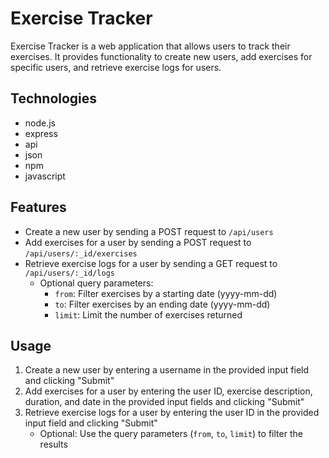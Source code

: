 # Exercise Tracker

Exercise Tracker is a web application that allows users to track their exercises. It provides functionality to create new users, add exercises for specific users, and retrieve exercise logs for users.

## Technologies
- node.js
- express
- api
- json
- npm
- javascript

## Features

- Create a new user by sending a POST request to `/api/users`
- Add exercises for a user by sending a POST request to `/api/users/:_id/exercises`
- Retrieve exercise logs for a user by sending a GET request to `/api/users/:_id/logs`
  - Optional query parameters:
    - `from`: Filter exercises by a starting date (yyyy-mm-dd)
    - `to`: Filter exercises by an ending date (yyyy-mm-dd)
    - `limit`: Limit the number of exercises returned

## Usage

1. Create a new user by entering a username in the provided input field and clicking "Submit"
2. Add exercises for a user by entering the user ID, exercise description, duration, and date in the provided input fields and clicking "Submit"
3. Retrieve exercise logs for a user by entering the user ID in the provided input field and clicking "Submit"
   - Optional: Use the query parameters (`from`, `to`, `limit`) to filter the results

